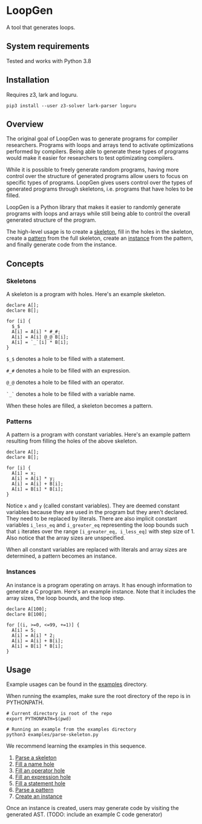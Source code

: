# LoopGen

A tool that generates loops.

## System requirements

Tested and works with Python 3.8

## Installation

Requires z3, lark and loguru.

```
pip3 install --user z3-solver lark-parser loguru
```

## Overview

The original goal of LoopGen was to generate programs for compiler researchers. Programs with loops and arrays tend to activate optimizations performed by compilers. Being able to generate these types of programs would make it easier for researchers to test optimizating compilers.

While it is possible to freely generate random programs, having more control over the structure of generated programs allow users to focus on specific types of programs. LoopGen gives users control over the types of generated programs through skeletons, i.e. programs that have holes to be filled.

LoopGen is a Python library that makes it easier to randomly generate programs with loops and arrays while still being able to control the overall generated structure of the program.

The high-level usage is to create a [skeleton](#skeletons), fill in the holes in the skeleton, create a [pattern](#patterns) from the full skeleton, create an [instance](#instances) from the pattern, and finally generate code from the instance.

## Concepts

### Skeletons

A skeleton is a program with holes. Here's an example skeleton.

```
declare A[];
declare B[];

for [i] {
  $_$
  A[i] = A[i] * #_#;
  A[i] = A[i] @_@ B[i];
  A[i] = `_`[i] * B[i];
}
```

`$_$` denotes a hole to be filled with a statement.

`#_#` denotes a hole to be filled with an expression.

`@_@` denotes a hole to be filled with an operator.

`` `_` `` denotes a hole to be filled with a variable name.

When these holes are filled, a skeleton becomes a pattern.

### Patterns

A pattern is a program with constant variables. Here's an example pattern resulting from filling the holes of the above skeleton.

```
declare A[];
declare B[];

for [i] {
  A[i] = x;
  A[i] = A[i] * y;
  A[i] = A[i] + B[i];
  A[i] = B[i] * B[i];
}
```

Notice `x` and `y` (called constant variables). They are deemed constant variables because they are used in the program but they aren't declared. They need to be replaced by literals. There are also implicit constant variables `i_less_eq` and `i_greater_eq` representing the loop bounds such that `i` iterates over the range `[i_greater_eq, i_less_eq]` with step size of 1. Also notice that the array sizes are unspecified.

When all constant variables are replaced with literals and array sizes are determined, a pattern becomes an instance.

### Instances

An instance is a program operating on arrays. It has enough information to generate a C program. Here's an example instance. Note that it includes the array sizes, the loop bounds, and the loop step.

```
declare A[100];
declare B[100];

for [(i, >=0, <=99, +=1)] {
  A[i] = 5;
  A[i] = A[i] * 2;
  A[i] = A[i] + B[i];
  A[i] = B[i] * B[i];
}
```

## Usage

Example usages can be found in the [examples](examples) directory.

When running the examples, make sure the root directory of the repo is in PYTHONPATH.

```
# Current directory is root of the repo
export PYTHONPATH=$(pwd)

# Running an example from the examples directory
python3 examples/parse-skeleton.py
```

We recommend learning the examples in this sequence.
1. [Parse a skeleton](examples/parse-skeleton.py)
1. [Fill a name hole](examples/fill-name-hole.py)
1. [Fill an operator hole](examples/fill-operator-hole.py)
1. [Fill an expression hole](examples/fill-expr-hole.py)
1. [Fill a statement hole](examples/fill-stmt-hole.py)
1. [Parse a pattern](examples/parse-pattern.py)
1. [Create an instance](examples/create-instance.py)

Once an instance is created, users may generate code by visiting the generated AST. (TODO: include an example C code generator)
